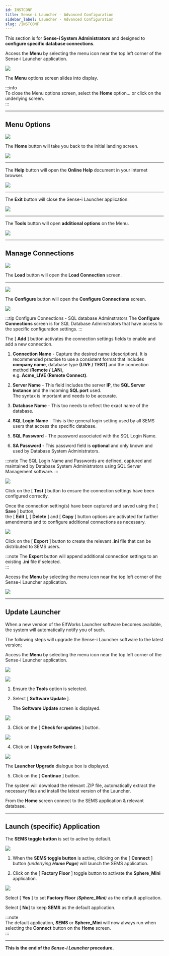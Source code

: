 ```yaml
---
id: INSTCONF
title: Sense-i Launcher - Advanced Configuration
sidebar_label: Launcher - Advanced Configuration
slug: /INSTCONF
---
```


This section is for **Sense-i System Administrators** and designed to **configure specific database connections**.  

Access the **Menu** by selecting the menu icon near the top left corner of the Sense-i Launcher application.

![](../static/img/docs/LAUNCH/menuIcon.png)  

The **Menu** options screen slides into display.

:::info  
To close the Menu options screen, select the **Home** option... or click on the underlying screen.  
:::  

----

## Menu Options

![](../static/img/docs/LAUNCH/UpgradeM.png)  

The **Home** button will take you back to the initial landing screen.  

![](../static/img/docs/LAUNCH/but_home.png)  

----

The **Help** button will open the **Online Help** document in your internet browser.

![](../static/img/docs/LAUNCH/but_help.png)  

----

The **Exit** button will close the Sense-i Launcher application.

![](../static/img/docs/LAUNCH/but_exit.png)  

----

The **Tools** button will open **additional options** on the Menu.

![](../static/img/docs/LAUNCH/Upgrade1.png)  

----

## Manage Connections

![](../static/img/docs/LAUNCH/but_load.png)  

The **Load** button will open the **Load Connection** screen.  


----
![](../static/img/docs/LAUNCH/but_config.png)  

The **Configure** button will open the **Configure Connections** screen.  

![](../static/img/docs/LAUNCH/image29.png)  

:::tip Configure Connections - SQL database Adminstrators
The **Configure Connections** screen is for SQL Database Adminstrators that 
have access to the specific configuration settings.
:::  

The [ **Add** ] button activates the connection settings fields to enable and add 
a new connection.

1.	**Connection Name** - Capture the desired name (description).
	It is recommended practise to use a consistent format that includes **company name**, 
	database type **(LIVE / TEST)** and the connection method (**Remote / LAN**),  
	e.g. **Acme_LIVE (Remote Connect)**.
	
2.	**Server Name** - This field includes the server **IP**, the **SQL Server Instance** and 
	the incoming **SQL port** used.  
	The syntax is important and needs to be accurate.  
	
3.	**Database Name** - This too needs to reflect the exact name of the database.  

4.	**SQL Login Name** - This is the general login setting used by all SEMS users that access the specific database.  

5.	**SQL Password** - The password associated with the SQL Login Name.  

6.	**SA Password** - This password field is **optional** and only known and used by Database System Administrators.  

:::note
The SQL Login Name and Passwords are defined, captured and maintained by Database System Administrators using SQL Server Management software.
:::  

![](../static/img/docs/LAUNCH/image34.png)  

Click on the [ **Test** ] button to ensure the connection settings have been configured correctly.  

Once the connection setting(s) have been captured and saved using the [ **Save** ] button,  
the [ **Edit** ], [ **Delete** ] and [ **Copy** ] button options are activated for 
further amendments and to configure additional connections as necessary.  

![](../static/img/docs/LAUNCH/image35.png)  

Click on the [ **Export** ] button to create the relevant **.ini** file that can be distributed to SEMS users.  

:::note
The **Export** button will append additional connection settings to an existing **.ini** file if selected.  
:::

Access the **Menu** by selecting the menu icon near the top left corner of the Sense-i Launcher application.

![](../static/img/docs/LAUNCH/menuIcon.png)  

----
## Update Launcher

When a new version of the ElfWorks Launcher software becomes available, the system will automatically notify you of such.  

The following steps will upgrade the Sense-i Launcher software to the latest version;  

Access the **Menu** by selecting the menu icon near the top left corner of the Sense-i Launcher application.

![](../static/img/docs/LAUNCH/menuIcon.png)  


![](../static/img/docs/LAUNCH/upgrade2.png)  


1.	Ensure the **Tools** option is selected.  

2.	Select [ **Software Update** ].  

	The **Software Update** screen is displayed.

![](../static/img/docs/LAUNCH/upgrade3.png)  

3.	Click on the [ **Check for updates** ] button.

![](../static/img/docs/LAUNCH/upgrade4.png)  

4.  Click on [ **Upgrade Software** ].

![](../static/img/docs/LAUNCH/upgrade5.png)  

The **Launcher Upgrade** dialogue box is displayed.

5.	Click on the [ **Continue** ] button.  

The system will download the relevant .ZIP file, automatically extract the necessary files and install the latest version of the Launcher.

From the **Home** screen connect to the SEMS application & relevant database.

----
## Launch (specific) Application  

The **SEMS toggle button** is set to active by default.  

![](../static/img/docs/LAUNCH/upgrade8.png)  

1.	When the **SEMS toggle button** is active, clicking on the [ **Connect** ] button _(underlying **Home Page**)_ will launch the SEMS application.  

2.	Click on the [ **Factory Floor** ] toggle button to activate the **Sphere_Mini** application.  

![](../static/img/docs/LAUNCH/upgrade9.png)  

Select [ **Yes** ] to set **Factory Floor** _(**Sphere_Mini**)_ as the default application.  

Select [ **No**]  to keep **SEMS** as the default application.  

:::note  
The default application, **SEMS** or **Sphere_Mini** will now always run when selecting the **Connect** button on the **Home** screen.  
:::

----

**This is the end of the _Sense-i Launcher_ procedure.**








